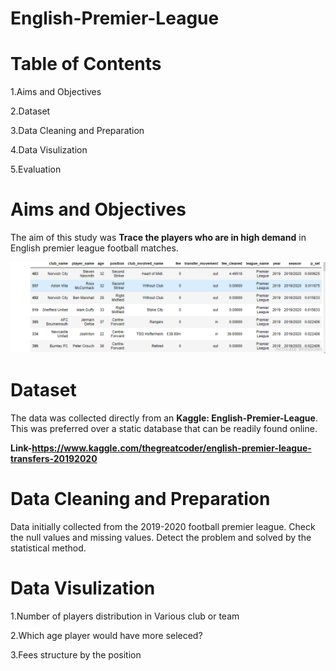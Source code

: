 # English-Premier-League

# Table of Contents
1.Aims and Objectives

2.Dataset

3.Data Cleaning and Preparation

4.Data Visulization

5.Evaluation

# Aims and Objectives
The aim of this study was **Trace the players who are in high demand** in English premier league football matches.

![](https://github.com/ShivamGuptadata/English-Premier-League/blob/main/epl.png)

# Dataset
The data was collected directly from an **Kaggle: English-Premier-League**. This was preferred over a static database that can be readily found online.

**Link-https://www.kaggle.com/thegreatcoder/english-premier-league-transfers-20192020**

# Data Cleaning and Preparation
Data initially collected from the 2019-2020 football premier league. Check the null values and missing values. Detect the problem and solved by the statistical method.

# Data Visulization

1.Number of players distribution in Various club or team
![]()

2.Which age player would have more seleced?
![]()

3.Fees structure by the position
![]()

